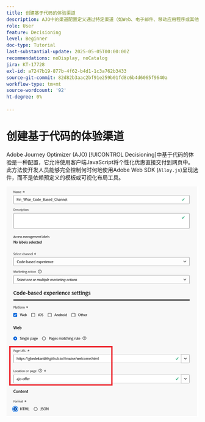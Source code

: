 ```yaml
---
title: 创建基于代码的体验渠道
description: AJO中的渠道配置定义通过特定渠道（如Web、电子邮件、移动应用程序或其他数字接触点）交付个性化内容（如优惠）的方式。
role: User
feature: Decisioning
level: Beginner
doc-type: Tutorial
last-substantial-update: 2025-05-05T00:00:00Z
recommendations: noDisplay, noCatalog
jira: KT-17728
exl-id: a7247b19-877b-4f62-b4d1-1c3a762b3433
source-git-commit: 82d82b3aac2bf91e259b01fd8c6b4d6065f9640a
workflow-type: tm+mt
source-wordcount: '92'
ht-degree: 0%

---
```


# 创建基于代码的体验渠道

Adobe Journey Optimizer (AJO) [!UICONTROL Decisioning]中基于代码的体验是一种配置，它允许使用客户端JavaScript将个性化优惠直接交付到网页中。 此方法使开发人员能够完全控制何时何地使用Adobe Web SDK (`Alloy.js`)呈现选件，而不是依赖预定义的模板或可视化布局工具。

![create-channel](assets/cbe-channel.png)
